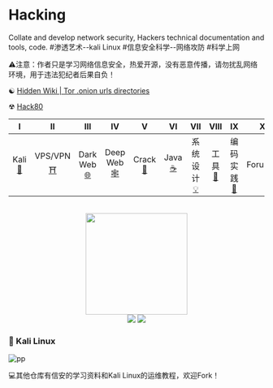 # Hacking
Collate and develop network security, Hackers technical documentation and tools, code.
#渗透艺术--kali Linux
#信息安全科学--网络攻防
#科学上网

⚠注意：作者只是学习网络信息安全，热爱开源，没有恶意传播，请勿扰乱网络环境，用于违法犯纪者后果自负！

&#9775;
[Hidden Wiki | Tor .onion urls directories](http://www.thehiddenwiki.org/)

&#9762;
[Hack80](http://www.hack80.com/)



| Ⅰ | Ⅱ | Ⅲ | Ⅳ | Ⅴ | Ⅵ | Ⅶ | Ⅷ | Ⅸ | Ⅹ |
| :--------: | :---------: | :---------: | :---------: | :---------: | :---------:| :---------: | :-------: | :-------:| :------:|
| Kali [💖](#-kali-linux) | VPS/VPN [⛩](#VPN-VPS)|Dark Web[🌐](#Dark-Web) | Deep Web[🕸](#Deep-Web) |Crack[🍘](#Crack)| Java [:coffee:](#coffee-java)| 系统设计[:bulb:](#bulb-系统设计)| 工具[:hammer:](#hammer-工具)| 编码实践[:speak_no_evil:](#speak_no_evil-编码实践)| Forum[&#9762;](#memo-Forum) |

<br>
<div align="center">
    <img src="![pp](https://i.imgur.com/bZw1kV4.gif)" width="200px">
    <br>
    <a href="other/Group.md"> <img src="https://img.shields.io/badge/>-group-4ab8a1.svg"></a> <a href="https://legacy.gitbook.com/book/cyc2018/interview-notebook/details"> <img src="https://img.shields.io/badge/_-gitbook-4ab8a1.svg"></a> 
</div>


### 💖 Kali Linux


![pp](https://i.imgur.com/bZw1kV4.gif)




:computer:其他仓库有信安的学习资料和Kali Linux的运维教程，欢迎Fork！
